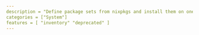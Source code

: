 ```yaml
---
description = "Define package sets from nixpkgs and install them on one or more machines"
categories = ["System"]
features = [ "inventory" "deprecated" ]
---
```

